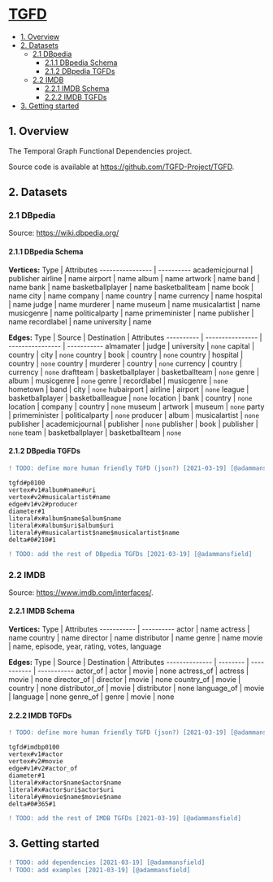 # [TGFD](https://adammansfield.github.io/tgfd/)

* [1. Overview](#1-overview)
* [2. Datasets](#2-datasets)
  + [2.1 DBpedia](#21-dbpedia)
    - [2.1.1 DBpedia Schema](#211-dbpedia-schema)
    - [2.1.2 DBpedia TGFDs](#212-dbpedia-tgfds)
  + [2.2 IMDB](#22-imdb)
    - [2.2.1 IMDB Schema](#221-imdb-schema)
    - [2.2.2 IMDB TGFDs](#222-imdb-tgfds)
* [3. Getting started](#3-getting-started)

## 1. Overview

The Temporal Graph Functional Dependencies project. 

Source code is available at https://github.com/TGFD-Project/TGFD.

## 2. Datasets

### 2.1 DBpedia

Source: https://wiki.dbpedia.org/

#### 2.1.1 DBpedia Schema

**Vertices:**
Type             | Attributes
---------------- | ----------
academicjournal  | publisher
airline          | name
airport          | name
album            | name
artwork          | name
band             | name
bank             | name
basketballplayer | name
basketballteam   | name
book             | name
city             | name
company          | name
country          | name
currency         | name
hospital         | name
judge            | name
murderer         | name
museum           | name
musicalartist    | name
musicgenre       | name
politicalparty   | name
primeminister    | name
publisher        | name
recordlabel      | name
university       | name


**Edges:**
Type       | Source           | Destination      | Attributes
---------- | ---------------- | ---------------- | -----------
almamater  | judge            | university       | `none`
capital    | country          | city             | `none`
country    | book             | country          | `none`
country    | hospital         | country          | `none`
country    | murderer         | country          | `none`
currency   | country          | currency         | `none`
draftteam  | basketballplayer | basketballteam   | `none`
genre      | album            | musicgenre       | `none`
genre      | recordlabel      | musicgenre       | `none`
hometown   | band             | city             | `none`
hubairport | airline          | airport          | `none`
league     | basketballplayer | basketballleague | `none`
location   | bank             | country          | `none`
location   | company          | country          | `none`
museum     | artwork          | museum           | `none`
party      | primeminister    | politicalparty   | `none`
producer   | album            | musicalartist    | `none`
publisher  | academicjournal  | publisher        | `none`
publisher  | book             | publisher        | `none`
team       | basketballplayer | basketballteam   | `none`

#### 2.1.2 DBpedia TGFDs

```diff
! TODO: define more human friendly TGFD (json?) [2021-03-19] [@adammansfield]
```

```
tgfd#p0100
vertex#v1#album#name#uri
vertex#v2#musicalartist#name
edge#v1#v2#producer
diameter#1
literal#x#album$name$album$name
literal#x#album$uri$album$uri
literal#y#musicalartist$name$musicalartist$name
delta#0#210#1
```

```diff
! TODO: add the rest of DBpedia TGFDs [2021-03-19] [@adammansfield]
```

### 2.2 IMDB

Source: https://www.imdb.com/interfaces/.

#### 2.2.1 IMDB Schema

**Vertices:**
Type        | Attributes
----------- | ----------
actor       | name
actress     | name
country     | name
director    | name
distributor | name
genre       | name 
movie       | name, episode, year, rating, votes, language

**Edges:**
Type           | Source   | Destination | Attributes
-------------- | -------- | ----------- | -----------
actor_of       | actor    | movie       | none
actress_of     | actress  | movie       | none
director_of    | director | movie       | none
country_of     | movie    | country     | none
distributor_of | movie    | distributor | none
language_of    | movie    | language    | none
genre_of       | genre    | movie       | none

#### 2.2.2 IMDB TGFDs


```diff
! TODO: define more human friendly TGFD (json?) [2021-03-19] [@adammansfield]
```

```
tgfd#imdbp0100
vertex#v1#actor
vertex#v2#movie
edge#v1#v2#actor_of
diameter#1
literal#x#actor$name$actor$name
literal#x#actor$uri$actor$uri
literal#y#movie$name$movie$name
delta#0#365#1
```

```diff
! TODO: add the rest of IMDB TGFDs [2021-03-19] [@adammansfield]
```

## 3. Getting started

```diff
! TODO: add dependencies [2021-03-19] [@adammansfield]
! TODO: add examples [2021-03-19] [@adammansfield]
```
